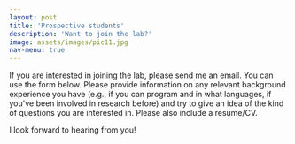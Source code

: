 ```yaml
---
layout: post
title: 'Prospective students'
description: 'Want to join the lab?'
image: assets/images/pic11.jpg
nav-menu: true
---
```


If you are interested in joining the lab, please send me an email.  You can use the form below.  Please provide information on any relevant background experience you have (e.g., if you can program and in what languages, if you've been involved in research before) and try to give an idea of the kind of questions you are interested in.  Please also include a resume/CV.

I look forward to hearing from you!